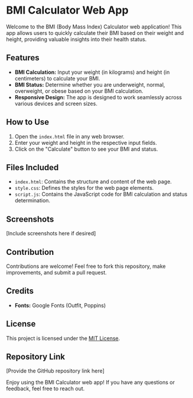 # BMI Calculator Web App

Welcome to the BMI (Body Mass Index) Calculator web application! This app allows users to quickly calculate their BMI based on their weight and height, providing valuable insights into their health status.

## Features

- **BMI Calculation:** Input your weight (in kilograms) and height (in centimeters) to calculate your BMI.
- **BMI Status:** Determine whether you are underweight, normal, overweight, or obese based on your BMI calculation.
- **Responsive Design:** The app is designed to work seamlessly across various devices and screen sizes.

## How to Use

1. Open the `index.html` file in any web browser.
2. Enter your weight and height in the respective input fields.
3. Click on the "Calculate" button to see your BMI and status.

## Files Included

- `index.html`: Contains the structure and content of the web page.
- `style.css`: Defines the styles for the web page elements.
- `script.js`: Contains the JavaScript code for BMI calculation and status determination.

## Screenshots

[Include screenshots here if desired]

## Contribution

Contributions are welcome! Feel free to fork this repository, make improvements, and submit a pull request. 

## Credits

- **Fonts:** Google Fonts (Outfit, Poppins)

## License

This project is licensed under the [MIT License](https://opensource.org/licenses/MIT).

## Repository Link

[Provide the GitHub repository link here]

Enjoy using the BMI Calculator web app! If you have any questions or feedback, feel free to reach out.
